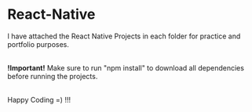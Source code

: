 # React-Native
I have attached the React Native Projects in each folder for practice and portfolio purposes.

<br><b>!Important!</b> Make sure to run "npm install" to download all dependencies before running the projects.

<br>Happy Coding =) !!!

